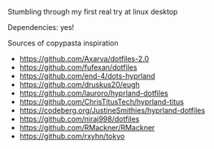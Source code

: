 Stumbling through my first real try at linux desktop

Dependencies: yes!

Sources of copypasta inspiration
- https://github.com/Axarva/dotfiles-2.0
- https://github.com/fufexan/dotfiles
- https://github.com/end-4/dots-hyprland
- https://github.com/druskus20/eugh
- https://github.com/lauroro/hyprland-dotfiles
- https://github.com/ChrisTitusTech/hyprland-titus
- https://codeberg.org/JustineSmithies/hyprland-dotfiles
- https://github.com/niraj998/dotfiles
- https://github.com/RMackner/RMackner
- https://github.com/rxyhn/tokyo

